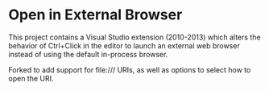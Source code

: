 # Open in External Browser

This project contains a Visual Studio extension (2010-2013) which alters the behavior of
Ctrl+Click in the editor to launch an external web browser instead of using the default
in-process browser.

Forked to add support for file:/// URIs, as well as options to select how to open the URI.
